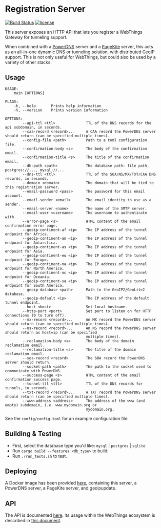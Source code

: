 # Registration Server

[![Build Status](https://github.com/WebThingsIO/registration_server/workflows/Rust%20application/badge.svg)](https://github.com/WebThingsIO/registration_server/workflows/Rust%20application)
[![license](https://img.shields.io/badge/license-MPL--2.0-blue.svg)](LICENSE)

This server exposes an HTTP API that lets you register a WebThings Gateway for
tunneling support.

When combined with a [PowerDNS](https://www.powerdns.com/auth.html) server and
a [PageKite](https://pagekite.net) server, this acts as an all-in-one dynamic
DNS or tunneling solution, with distributed GeoIP support. This is not only
useful for WebThings, but could also be used by a variety of other stacks.

## Usage

```
USAGE:
    main [OPTIONS]

FLAGS:
    -h, --help       Prints help information
    -V, --version    Prints version information

OPTIONS:
        --api-ttl <ttl>              TTL of the DNS records for the api subdomain, in seconds.
        --caa-record <record>...     A CAA record the PowerDNS server should return (can be specified multiple times).
        --config-file <path>         Path to a toml configuration file.
        --confirmation-body <s>      The body of the confirmation email.
        --confirmation-title <s>     The title of the confirmation email.
        --db-path <path>             The database path: file path, postgres://..., mysql://...
        --dns-ttl <ttl>              TTL of the SOA/NS/MX/TXT/CAA DNS records, in seconds.
        --domain <domain>            The domain that will be tied to this registration server.
        --email-password <pass>      The password for this email account.
        --email-sender <email>       The email identity to use as a sender.
        --email-server <name>        The name of the SMTP server.
        --email-user <username>      The username to authenticate with.
        --error-page <s>             HTML content of the email confirmation error page.
        --geoip-continent-af <ip>    The IP address of the tunnel endpoint for Africa.
        --geoip-continent-an <ip>    The IP address of the tunnel endpoint for Antarctica.
        --geoip-continent-as <ip>    The IP address of the tunnel endpoint for Asia.
        --geoip-continent-eu <ip>    The IP address of the tunnel endpoint for Europe.
        --geoip-continent-na <ip>    The IP address of the tunnel endpoint for North America.
        --geoip-continent-oc <ip>    The IP address of the tunnel endpoint for Oceania.
        --geoip-continent-sa <ip>    The IP address of the tunnel endpoint for South America.
        --geoip-database <path>      Path to the GeoIP2/GeoLite2 database.
        --geoip-default <ip>         The IP address of the default tunnel endpoint.
        --host <host>                Set local hostname.
        --http-port <port>           Set port to listen on for HTTP connections (0 to turn off).
        --mx-record <record>...      An MX record the PowerDNS server should return (can be specified multiple times).
        --ns-record <record>...      An NS record the PowerDNS server should return as host=ip (can be specified
                                     multiple times).
        --reclamation-body <s>       The body of the domain reclamation email.
        --reclamation-title <s>      The title of the domain reclamation email.
        --soa-record <record>        The SOA record the PowerDNS server should return.
        --socket-path <path>         The path to the socket used to communicate with PowerDNS.
        --success-page <s>           HTML content of the email confirmation success page.
        --tunnel-ttl <ttl>           TTL of the DNS records for tunnels, in seconds.
        --txt-record <record>...     A TXT record the PowerDNS server should return (can be specified multiple times).
        --www-address <address>      The address of the www (and empty) subdomain, i.e. www.mydomain.org or
                                     mydomain.org.
```

See the `config/config.toml` for an example configuration file.


## Building & Testing

* First, select the database type you'd like: `mysql` | `postgres` | `sqlite`
* Run `cargo build --features <db_type>` to build.
* Run `./run_tests.sh` to test.

## Deploying

A Docker image has been provided
[here](https://github.com/WebThingsIO/registration-server-docker), containing
this server, a PowerDNS server, a PageKite server, and geoipupdate.

## API

The API is documented [here](doc/api.md). Its usage within the WebThings
ecosystem is described in [this document](doc/flow.md).
